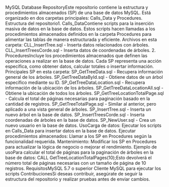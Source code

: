 MySQL Database RepositoryEste repositorio contiene la estructura y procedimientos almacenados (SP) de una base de datos MySQL. Está organizado en dos carpetas principales: Calls_Data y Procedures.
Estructura del repositorio1. Calls_DataContiene scripts para la inserción masiva de datos en la base de datos. Estos scripts hacen llamadas a los procedimientos almacenados definidos en la carpeta Procedures para alimentar las tablas de manera estructurada y eficiente.
Archivos en esta carpeta:
CLL_InsertTree.sql - Inserta datos relacionados con árboles.
CLL_InsertTreesCorde.sql - Inserta datos de coordenadas de árboles.
2. ProceduresIncluye los procedimientos almacenados que definen las operaciones a realizar en la base de datos. Cada SP representa una acción específica, como obtener datos, calcular totales o insertar información.
Principales SP en esta carpeta:
SP_GetTreeData.sql - Recupera información general de los árboles.
SP_GetTreeDataById.sql - Obtiene datos de un árbol específico mediante su ID.
SP_GetTreeDataLocation.sql - Recupera información de la ubicación de los árboles.
SP_GetTreeDataLocationAll.sql - Obtiene la ubicación de todos los árboles.
SP_GetTreeLocationTotalPage.sql - Calcula el total de páginas necesarias para paginación basado en la cantidad de registros.
SP_GetTreeTotalPage.sql - Similar al anterior, pero aplicado a una vista general de árboles.
SP_InsertTree.sql - Inserta un nuevo árbol en la base de datos.
SP_InsertTreesCorde.sql - Inserta coordenadas de árboles en la base de datos.
SP_NewUser.sql - Crea un nuevo usuario en la base de datos.
UsoCarga de datos: Ejecutar los scripts en Calls_Data para insertar datos en la base de datos.
Ejecutar procedimientos almacenados: Llamar a los SP en Procedures según la funcionalidad requerida.
Mantenimiento: Modificar los SP en Procedures para actualizar la lógica de negocio o mejorar el rendimiento.
Ejemplo de usoPara calcular el total de páginas para la paginación de árboles en la base de datos:
CALL GetTreeLocationTotalPages(10);Esto devolverá el número total de páginas necesarias con un tamaño de página de 10 registros.
RequisitosMySQL 5.7 o superior
Cliente MySQL para ejecutar los scripts
ContribucionesSi deseas contribuir, asegúrate de seguir la estructura del repositorio y realizar pruebas antes de enviar cambios.
